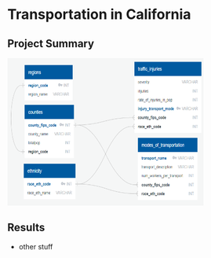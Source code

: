 # Transportation in California

## Project Summary
<img width='400'
     height='300'
     src='https://raw.githubusercontent.com/selgho23/ETL_project/master/Resources/schema.png'>

## Results
- other stuff